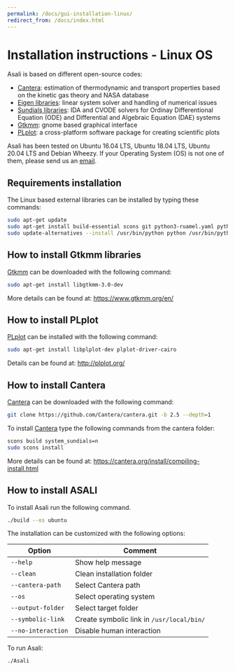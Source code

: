 ```yaml
---
permalink: /docs/gui-installation-linux/
redirect_from: /docs/index.html
---
```

# **Installation instructions - Linux OS**
Asali is based on different open-source codes:
* [Cantera](https://cantera.org/): estimation of thermodynamic and transport properties based on the kinetic gas theory and NASA database
* [Eigen libraries](http://eigen.tuxfamily.org/index.php?title=Main_Page): linear system solver and handling of numerical issues
* [Sundials libraries](https://computation.llnl.gov/projects/sundials): IDA and CVODE solvers for Ordinay Differentional Equation (ODE) and Differential and Algebraic Equation (DAE) systems
* [Gtkmm](https://www.gtkmm.org/en/): gnome based graphical interface
* [PLplot](http://plplot.org/): a cross-platform software package for creating scientific plots

Asali has been tested on Ubuntu 16.04 LTS, Ubuntu 18.04 LTS, Ubuntu 20.04 LTS and Debian Wheezy. If your Operating System (OS) is not one of them, please send us an [email](ste.rebu@outlook.it).

## Requirements installation
The Linux based external libraries can be installed by typing these commands:  
```bash
sudo apt-get update  
sudo apt-get install build-essential scons git python3-ruamel.yaml python3-yaml g++ gfortran python libboost-dev cython python-dev python-numpy python-numpy-dev python-setuptools python3 python3-dev python3-setuptools python3-numpy cython3  
sudo update-alternatives --install /usr/bin/python python /usr/bin/python3 1  
```

## How to install Gtkmm libraries
[Gtkmm](https://www.gtkmm.org/en/) can be downloaded with the following command:  
```bash
sudo apt-get install libgtkmm-3.0-dev  
```
More details can be found at: https://www.gtkmm.org/en/  

## How to install PLplot
[PLplot](http://plplot.org/) can be installed with the following command:  
```bash
sudo apt-get install libplplot-dev plplot-driver-cairo  
```
Details can be found at: http://plplot.org/  

## How to install Cantera
[Cantera](https://cantera.org/) can be downloaded with the following command:    
```bash
git clone https://github.com/Cantera/cantera.git -b 2.5 --depth=1  
```
To install [Cantera](https://cantera.org/) type the following commands from the cantera folder:  
```bash
scons build system_sundials=n  
sudo scons install  
```
More details can be found at: https://cantera.org/install/compiling-install.html   

## How to install ASALI
To install Asali run the following command.  
```bash
./build --os ubuntu  
```  
The installation can be customized with the following options:    

|Option|Comment|  
|--------|-----|  
|`--help`|Show help message|  
|`--clean`|Clean installation folder|  
|`--cantera-path`|Select Cantera path|  
|`--os`|Select operating system|  
|`--output-folder`|Select target folder|  
|`--symbolic-link`|Create symbolic link in `/usr/local/bin/`|  
|`--no-interaction`|Disable human interaction|  

To run Asali:  
```bash
./Asali  
```